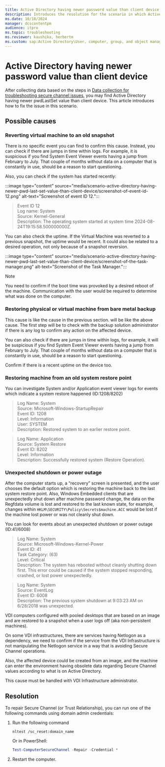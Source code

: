```yaml
---
title: Active Directory having newer password value than client device
description: Introduces the resolution for the scenario in which Active Directory having newer pwdLastSet value than client device.
ms.date: 10/18/2024
manager: dcscontentpm
audience: itpro
ms.topic: troubleshooting
ms.reviewer: kaushika, herbertm
ms.custom: sap:Active Directory\User, computer, group, and object management, csstroubleshoot
---
```

# Active Directory having newer password value than client device

After collecting data based on the steps in [Data collection for troubleshooting secure channel issues](data-collection-for-troubleshooting-secure-channel-issues.md), you may find Active Directory having newer pwdLastSet value than client device. This article introduces how to fix the issue in this scenario.

## Possible causes

### Reverting virtual machine to an old snapshot

There is no specific event you can find to confirm this cause. Instead, you can check if there are jumps in time within logs. For example, it is suspicious if you find System Event Viewer events having a jump from February to July. That couple of months without data on a computer that is constantly in use, should be a reason to start questioning.

Also, you can check if the system has started recently:

:::image type="content" source="media/scenario-active-directory-having-newer-pwd-last-set-value-than-client-device/screenshot-of-event-id-12.png" alt-text="Screenshot of event ID 12.":::

> Event ID 12  
> Log name: System  
> Source: Kernel-General  
> Description: The operating system started at system time 2024-08-24T19:15:58.500000000Z.

You can also check the uptime. If the Virtual Machine was reverted to a previous snapshot, the uptime would be recent. It could also be related to a desired operation, not only because of a snapshot reversion.

:::image type="content" source="media/scenario-active-directory-having-newer-pwd-last-set-value-than-client-device/screenshot-of-the-task-manager.png" alt-text="Screenshot of the Task Manager.":::

> [!NOTE]
> You need to confirm if the boot time was provoked by a desired reboot of the machine. Communication with the user would be required to determine what was done on the computer.

### Restoring physical or virtual machine from bare metal backup

This cause is like the cause in the previous section. will be like the above cause. The first step will be to check with the backup solution administrator if there is any log to confirm any action on the affected device.

You can also check if there are jumps in time within logs, for example, it will be suspicious if you find System Event Viewer events having a jump from February to July. That couple of months without data on a computer that is constantly in use, should be a reason to start questioning.

Confirm if there is a recent uptime on the device too.

### Restoring machine from an old system restore point

You can investigate System and/or Application event viewer logs for events which indicate a system restore happened (ID:1208/8202)

> Log Name:      System  
> Source:        Microsoft-Windows-StartupRepair  
> Event ID:      1208  
> Level:         Information  
> User:          SYSTEM  
> Description: Restored system to an earlier restore point.  

> Log Name:      Application  
> Source:        System Restore  
> Event ID:      8202  
> Level:         Information  
> Description: Successfully restored system (Restore Operation).

### Unexpected shutdown or power outage

After the computer starts up, a “recovery” screen is presented, and the user chooses the default option which is restoring the machine back to the last system restore point. Also, Windows Embedded clients that are unexpectedly shut down after machine password change, the data on the Regfdata volume is lost and restored to the last known state, for example, changes within `HKLM\SECURITY\Policy\Secrets$machine.ACC` would be lost if the machine lost power or was not cleanly shut down.

You can look for events about an unexpected shutdown or power outage (ID:41/6008)

> Log Name:      System  
> Source:        Microsoft-Windows-Kernel-Power  
> Event ID:      41  
> Task Category: (63)  
> Level:         Critical  
> Description: The system has rebooted without cleanly shutting down first. This error could be caused if the system stopped responding, crashed, or lost power unexpectedly. 

> Log Name:      System  
> Source:        EventLog  
> Event ID:      6008  
> Description: The previous system shutdown at 9:03:23 AM on 6/28/2018 was unexpected.

VDI computers configured with pooled desktops that are based on an image and are restored to a snapshot when a user logs off (aka non-persistent machines).

On some VDI infrastructures, there are services having Netlogon as a dependency, we need to confirm if the service from the VDI Infrastructure is not manipulating the Netlogon service in a way that is avoiding Secure Channel operations.

Also, the affected device could be created from an image, and the machine can enter the environment having obsolete data regarding Secure Channel values according to what is on Active Directory.

This cause must be handled with VDI Infrastructure administrator.

## Resolution

To repair Secure Channel (or Trust Relationship), you can run one of the following commands using domain admin credentials:

1. Run the following command

   ```console
   nltest /sc_reset:domain_name
   ```

   Or in PowerShell:

   ```powershell
   Test-ComputerSecureChannel -Repair -Credential *
   ```

2. Restart the computer.
